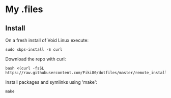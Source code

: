 # My .files

## Install

On a fresh install of Void Linux execute:

    sudo xbps-install -S curl

Download the repo with curl:

    bash <(curl -fsSL https://raw.githubusercontent.com/Fiki80/dotfiles/master/remote_install)

Install packages and symlinks using 'make':

	make
